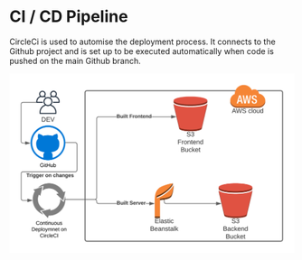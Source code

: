 # CI / CD Pipeline
CircleCi is used to automise the deployment process. It connects to the Github project and is set up to be executed automatically when code is pushed on the main Github branch.

![alt text](deploy.png)

